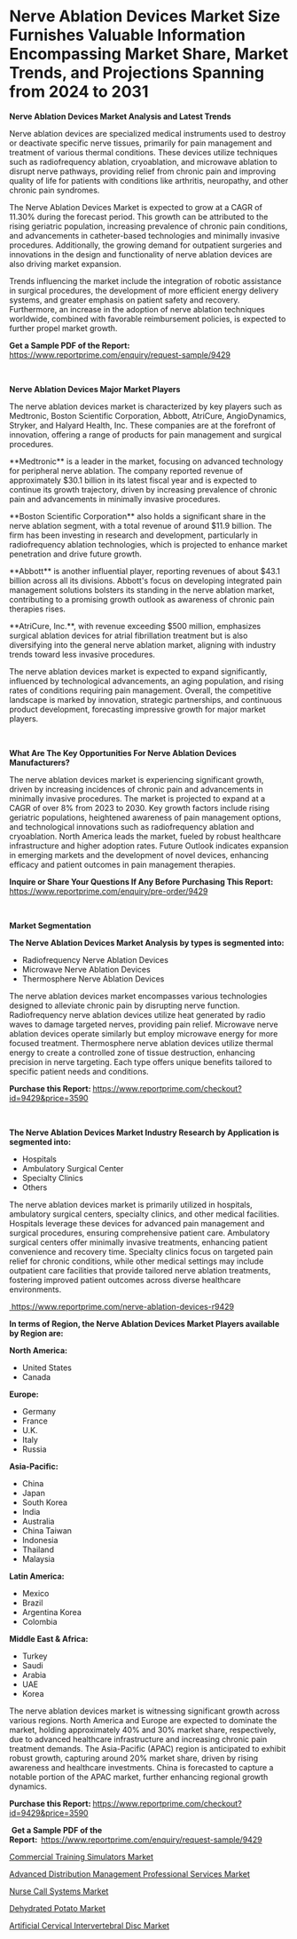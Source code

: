 <p><h1>Nerve Ablation Devices Market Size Furnishes Valuable Information Encompassing Market Share, Market Trends, and Projections Spanning from 2024 to 2031</h1></p><p><strong>Nerve Ablation Devices Market Analysis and Latest Trends</strong></p>
<p><p>Nerve ablation devices are specialized medical instruments used to destroy or deactivate specific nerve tissues, primarily for pain management and treatment of various thermal conditions. These devices utilize techniques such as radiofrequency ablation, cryoablation, and microwave ablation to disrupt nerve pathways, providing relief from chronic pain and improving quality of life for patients with conditions like arthritis, neuropathy, and other chronic pain syndromes.</p><p>The Nerve Ablation Devices Market is expected to grow at a CAGR of 11.30% during the forecast period. This growth can be attributed to the rising geriatric population, increasing prevalence of chronic pain conditions, and advancements in catheter-based technologies and minimally invasive procedures. Additionally, the growing demand for outpatient surgeries and innovations in the design and functionality of nerve ablation devices are also driving market expansion. </p><p>Trends influencing the market include the integration of robotic assistance in surgical procedures, the development of more efficient energy delivery systems, and greater emphasis on patient safety and recovery. Furthermore, an increase in the adoption of nerve ablation techniques worldwide, combined with favorable reimbursement policies, is expected to further propel market growth.</p></p>
<p><strong>Get a Sample PDF of the Report:&nbsp;</strong> <a href="https://www.reportprime.com/enquiry/request-sample/9429?utm_campaign=1094&utm_medium=2&utm_source=Github&utm_content=ia&utm_term=28112024&utm_id=nerve-ablation-devices">https://www.reportprime.com/enquiry/request-sample/9429</a></p>
<p>&nbsp;</p>
<p><strong>Nerve Ablation Devices Major Market Players</strong></p>
<p><p>The nerve ablation devices market is characterized by key players such as Medtronic, Boston Scientific Corporation, Abbott, AtriCure, AngioDynamics, Stryker, and Halyard Health, Inc. These companies are at the forefront of innovation, offering a range of products for pain management and surgical procedures.</p><p>**Medtronic** is a leader in the market, focusing on advanced technology for peripheral nerve ablation. The company reported revenue of approximately $30.1 billion in its latest fiscal year and is expected to continue its growth trajectory, driven by increasing prevalence of chronic pain and advancements in minimally invasive procedures.</p><p>**Boston Scientific Corporation** also holds a significant share in the nerve ablation segment, with a total revenue of around $11.9 billion. The firm has been investing in research and development, particularly in radiofrequency ablation technologies, which is projected to enhance market penetration and drive future growth.</p><p>**Abbott** is another influential player, reporting revenues of about $43.1 billion across all its divisions. Abbott's focus on developing integrated pain management solutions bolsters its standing in the nerve ablation market, contributing to a promising growth outlook as awareness of chronic pain therapies rises.</p><p>**AtriCure, Inc.**, with revenue exceeding $500 million, emphasizes surgical ablation devices for atrial fibrillation treatment but is also diversifying into the general nerve ablation market, aligning with industry trends toward less invasive procedures.</p><p>The nerve ablation devices market is expected to expand significantly, influenced by technological advancements, an aging population, and rising rates of conditions requiring pain management. Overall, the competitive landscape is marked by innovation, strategic partnerships, and continuous product development, forecasting impressive growth for major market players.</p></p>
<p>&nbsp;</p>
<p><strong>What Are The Key Opportunities For Nerve Ablation Devices Manufacturers?</strong></p>
<p><p>The nerve ablation devices market is experiencing significant growth, driven by increasing incidences of chronic pain and advancements in minimally invasive procedures. The market is projected to expand at a CAGR of over 8% from 2023 to 2030. Key growth factors include rising geriatric populations, heightened awareness of pain management options, and technological innovations such as radiofrequency ablation and cryoablation. North America leads the market, fueled by robust healthcare infrastructure and higher adoption rates. Future Outlook indicates expansion in emerging markets and the development of novel devices, enhancing efficacy and patient outcomes in pain management therapies.</p></p>
<p><strong>Inquire or Share Your Questions If Any Before Purchasing This Report:</strong> <a href="https://www.reportprime.com/enquiry/pre-order/9429?utm_campaign=1094&utm_medium=2&utm_source=Github&utm_content=ia&utm_term=28112024&utm_id=nerve-ablation-devices">https://www.reportprime.com/enquiry/pre-order/9429</a></p>
<p>&nbsp;</p>
<p><strong>Market Segmentation</strong></p>
<p><strong>The Nerve Ablation Devices Market Analysis by types is segmented into:</strong></p>
<p><ul><li>Radiofrequency Nerve Ablation Devices</li><li>Microwave Nerve Ablation Devices</li><li>Thermosphere Nerve Ablation Devices</li></ul></p>
<p><p>The nerve ablation devices market encompasses various technologies designed to alleviate chronic pain by disrupting nerve function. Radiofrequency nerve ablation devices utilize heat generated by radio waves to damage targeted nerves, providing pain relief. Microwave nerve ablation devices operate similarly but employ microwave energy for more focused treatment. Thermosphere nerve ablation devices utilize thermal energy to create a controlled zone of tissue destruction, enhancing precision in nerve targeting. Each type offers unique benefits tailored to specific patient needs and conditions.</p></p>
<p><strong>Purchase this Report:&nbsp;</strong><a href="https://www.reportprime.com/checkout?id=9429&price=3590&utm_campaign=1094&utm_medium=2&utm_source=Github&utm_content=ia&utm_term=28112024&utm_id=nerve-ablation-devices">https://www.reportprime.com/checkout?id=9429&price=3590</a></p>
<p>&nbsp;</p>
<p><strong>The Nerve Ablation Devices Market Industry Research by Application is segmented into:</strong></p>
<p><ul><li>Hospitals</li><li>Ambulatory Surgical Center</li><li>Specialty Clinics</li><li>Others</li></ul></p>
<p><p>The nerve ablation devices market is primarily utilized in hospitals, ambulatory surgical centers, specialty clinics, and other medical facilities. Hospitals leverage these devices for advanced pain management and surgical procedures, ensuring comprehensive patient care. Ambulatory surgical centers offer minimally invasive treatments, enhancing patient convenience and recovery time. Specialty clinics focus on targeted pain relief for chronic conditions, while other medical settings may include outpatient care facilities that provide tailored nerve ablation treatments, fostering improved patient outcomes across diverse healthcare environments.</p></p>
<p><a href="https://www.reportprime.com/nerve-ablation-devices-r9429?utm_campaign=1094&utm_medium=2&utm_source=Github&utm_content=ia&utm_term=28112024&utm_id=nerve-ablation-devices">&nbsp;https://www.reportprime.com/nerve-ablation-devices-r9429</a></p>
<p><strong>In terms of Region, the Nerve Ablation Devices Market Players available by Region are:</strong></p>
<p>
    <p> <strong> North America: </strong>
        <ul>
            <li>United States</li>
            <li>Canada</li>
        </ul>
        </p> 
    <p> <strong> Europe: </strong>
        <ul>
            <li>Germany</li>
            <li>France</li>
            <li>U.K.</li>
            <li>Italy</li>
            <li>Russia</li>
        </ul>
        </p> 
    <p> <strong> Asia-Pacific: </strong>
        <ul>
            <li>China</li>
            <li>Japan</li>
            <li>South Korea</li>
            <li>India</li>
            <li>Australia</li>
            <li>China Taiwan</li>
            <li>Indonesia</li>
            <li>Thailand</li>
            <li>Malaysia</li>
        </ul>
        </p> 
    <p> <strong> Latin America: </strong>
        <ul>
            <li>Mexico</li>
            <li>Brazil</li>
            <li>Argentina Korea</li>
            <li>Colombia</li>
        </ul>
        </p> 
    <p> <strong> Middle East & Africa: </strong>
        <ul>
            <li>Turkey</li>
            <li>Saudi</li>
            <li>Arabia</li>
            <li>UAE</li>
            <li>Korea</li>
        </ul>
    </p>
    </p>
<p><p>The nerve ablation devices market is witnessing significant growth across various regions. North America and Europe are expected to dominate the market, holding approximately 40% and 30% market share, respectively, due to advanced healthcare infrastructure and increasing chronic pain treatment demands. The Asia-Pacific (APAC) region is anticipated to exhibit robust growth, capturing around 20% market share, driven by rising awareness and healthcare investments. China is forecasted to capture a notable portion of the APAC market, further enhancing regional growth dynamics.</p></p>
<p><strong>Purchase this Report: </strong><a href="https://www.reportprime.com/checkout?id=9429&price=3590&utm_campaign=1094&utm_medium=2&utm_source=Github&utm_content=ia&utm_term=28112024&utm_id=nerve-ablation-devices">https://www.reportprime.com/checkout?id=9429&price=3590</a></p>
<p>&nbsp;<strong>Get a Sample PDF of the Report:&nbsp;&nbsp;</strong><a href="https://www.reportprime.com/enquiry/request-sample/9429?utm_campaign=1094&utm_medium=2&utm_source=Github&utm_content=ia&utm_term=28112024&utm_id=nerve-ablation-devices">https://www.reportprime.com/enquiry/request-sample/9429</a></p>
<p><strong></strong></p>
<p><p><a href="https://issuu.com/reportprime-2/docs/commercial-training-simulators-mark_e9b377fa00f343?utm_campaign=1094&utm_medium=2&utm_source=Github&utm_content=ia&utm_term=28112024&utm_id=nerve-ablation-devices">Commercial Training Simulators Market</a></p><p><a href="https://issuu.com/reportprime-2/docs/advanced-distribution-management-pr_d1dd4efff522b2?utm_campaign=1094&utm_medium=2&utm_source=Github&utm_content=ia&utm_term=28112024&utm_id=nerve-ablation-devices">Advanced Distribution Management Professional Services Market</a></p><p><a href="https://www.linkedin.com/pulse/factors-affecting-nurse-call-systemsmarket-growth-rate-113-cagr-1qlje?utm_campaign=1094&utm_medium=2&utm_source=Github&utm_content=ia&utm_term=28112024&utm_id=nerve-ablation-devices">Nurse Call Systems Market</a></p><p><a href="https://www.linkedin.com/pulse/deep-dive-dehydrated-potato-market-itstrends-segmentation-competitive-2j7xc?utm_campaign=1094&utm_medium=2&utm_source=Github&utm_content=ia&utm_term=28112024&utm_id=nerve-ablation-devices">Dehydrated Potato Market</a></p><p><a href="https://github.com/indrystar/Market-Research-Report-List-5/blob/main/artificial-cervical-intervertebral-disc-market.md?utm_campaign=1094&utm_medium=2&utm_source=Github&utm_content=ia&utm_term=28112024&utm_id=nerve-ablation-devices">Artificial Cervical Intervertebral Disc Market</a></p></p>